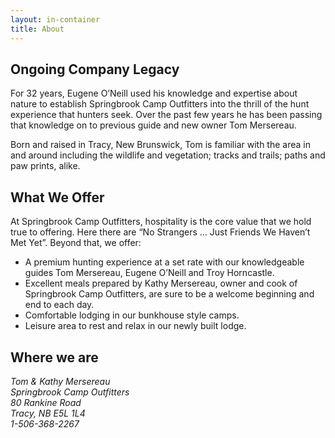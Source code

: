 ```yaml
---
layout: in-container
title: About
---
```


Ongoing Company Legacy
----------------------

For 32 years, Eugene O’Neill used his knowledge and expertise about nature to
establish Springbrook Camp Outfitters into the thrill of the hunt experience
that hunters seek. Over the past few years he has been passing that knowledge
on to previous guide and new owner Tom Mersereau.

Born and raised in Tracy, New Brunswick, Tom is familiar with the area in and
around including the wildlife and vegetation; tracks and trails; paths and paw
prints, alike.

 
What We Offer
-------------

At Springbrook Camp Outfitters, hospitality is the core value that we hold true
to offering. Here there are “No Strangers … Just Friends We Haven’t Met Yet”.
Beyond that, we offer:

* A premium hunting experience at a set rate with our knowledgeable guides Tom
  Mersereau, Eugene O’Neill and Troy Horncastle.
* Excellent meals prepared by Kathy Mersereau, owner and cook of Springbrook
  Camp Outfitters, are sure to be a welcome beginning and end to each day.
* Comfortable lodging in our bunkhouse style camps.
* Leisure area to rest and relax in our newly built lodge.


Where we are
------------

<address itemscope itemtype="http://schema.org/LocalBusiness">
	<span>Tom & Kathy Mersereau</span><br />
	<span itemprop="name">Springbrook Camp Outfitters</span>
	<div itemprop="address" itemscope itemtype="http://schema.org/PostalAddress">
		<span itemprop="streetAddress">80 Rankine Road</span><br />
		<span itemprop="addressLocality">Tracy</span>, <span itemprop="addressRegion">NB</span> <span itemprop="postalCode">E5L 1L4</span><br />
		<span itemprop="telephone">1-506-368-2267</span>
	</div>
</address>
